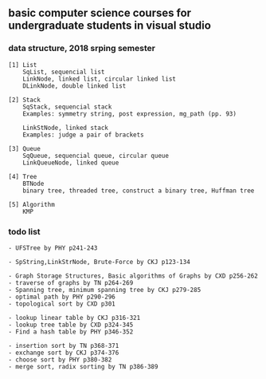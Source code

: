 ## basic computer science courses for undergraduate students in visual studio

### data structure, 2018 srping semester
	[1] List
		SqList, sequencial list
		LinkNode, linked list, circular linked list
		DLinkNode, double linked list

	[2] Stack
		SqStack, sequencial stack
		Examples: symmetry string, post expression, mg_path (pp. 93)

		LinkStNode, linked stack
		Examples: judge a pair of brackets

	[3] Queue
		SqQueue, sequencial queue, circular queue
		LinkQueueNode, linked queue

	[4] Tree
		BTNode
		binary tree, threaded tree, construct a binary tree, Huffman tree

	[5] Algorithm
	    KMP


### todo list
	- UFSTree by PHY p241-243

	- SpString,LinkStrNode, Brute-Force by CKJ p123-134

	- Graph Storage Structures, Basic algorithms of Graphs by CXD p256-262
	- traverse of graphs by TN p264-269
	- Spanning tree, minimum spanning tree by CKJ p279-285
	- optimal path by PHY p290-296
	- topological sort by CXD p301

	- lookup linear table by CKJ p316-321
	- lookup tree table by CXD p324-345
	- Find a hash table by PHY p346-352

	- insertion sort by TN p368-371
	- exchange sort by CKJ p374-376
	- choose sort by PHY p380-382
	- merge sort, radix sorting by TN p386-389